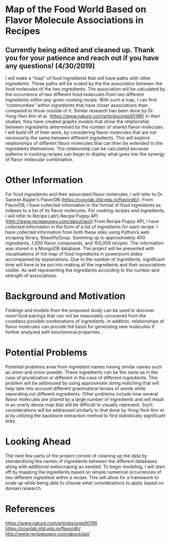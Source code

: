 # Map of the Food World Based on Flavor Molecule Associations in Recipes

## Currently being edited and cleaned up. Thank you for your patience and reach out if you have any questions! (4/30/2019)

I will make a “map” of food ingredients that will have paths with other ingredients. These paths will be scaled by the the association between the food molecules of the two ingredients. The association will be calculated by the occurrence of two different food molecules from two different ingredients within any given cooking recipe. With such a map, I can find “communities” within ingredients that have closer associations than compared to those outside of it. Similar research has been done by Dr. Yong-Yeol Ahn et al.  (https://www.nature.com/articles/srep00196) In their studies, they have created graphs models that show the relationship between ingredients determined by the number of shared flavor molecules. I will build off of their work, by considering flavor molecules that are not necessarily the same between different ingredients. This will explore relationships of different flavor molecules that can then be extended to the ingredients themselves. The relationship can be calculated because patterns in cooking recipes can begin to display what goes into the synergy of flavor molecular combination.  

# Other Information 

For food ingredients and their associated flavor molecules, I will refer to Dr. Ganesh Bagler’s FlavorDB (https://cosylab.iiitd.edu.in/flavordb/). From FlavorDB, I have collected information in the format of food ingredients as indexes to a list of its flavor molecules.  For cooking recipes and ingredients, I will refer to Recipe Lab’s Recipe Puppy API (http://www.recipepuppy.com/about/api/) From Recipe Puppy API, I have collected information in the form of a list of ingredients for each recipe. I have collected information from both these sites using Python’s web scraping library, BeautifulSoup. Summing up to approximately 400 ingredients, 1,000 flavor compounds, and 100,000 recipes. The information was stored in a MongoDB database. The project will be presented with visualisations of the map of food ingredients in powerpoint slides accompanied by explanations. Due to the number of ingredients, significant time will have to be put into making all the ingredients and their associations visible. As well representing the ingredients according to the number and strength of associations. 

# Background and Motivation 

Findings and models from the proposed study can be used to discover novel food pairings that can not be reasonably uncovered from the countless possible combinations of ingredients. In addition, relationships of flavor molecules can provide the basis for generating new molecules if further analyzed with biochemical properties. 

# Potential Problems

Potential problems arise from ingredient names having similar names such as onion and onion powder. These ingredients can be the same as in the case of pluralization or different in the case of different ingredients. This problem will be addressed by using approximate string matching that will help take into account different grammatical tenses of words while separating out different ingredients. 
Other problems include how several flavor molecules are shared by a large number of ingredients and will result in an overly dense map that will be difficult to visually represent. Such considerations will be addressed similarly to that done by Yong-Yeol Ahn et al by utilizing the backbone extraction method to find statistically significant links. 

# Looking Ahead

The next few parts of the project consist of cleaning up the data by standardizing the names of ingredients between the different databases along with additional webscraping as needed. To begin modeling, I will start off by mapping the ingredients based on simple numerical occurrences of two different ingredient within a recipe. This will allow for a framework to scale up while being able to choose what considerations to apply based on domain research. 

# References

https://www.nature.com/articles/srep00196
https://cosylab.iiitd.edu.in/flavordb/
http://www.recipepuppy.com/about/api/
